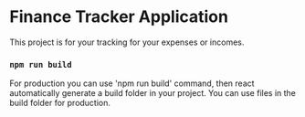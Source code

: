 # Finance Tracker Application

This project is for your tracking for your expenses or incomes.

### `npm run build`

For production you can use 'npm run build' command, then react automatically generate a build folder in your project. You can use files in the build folder for production.